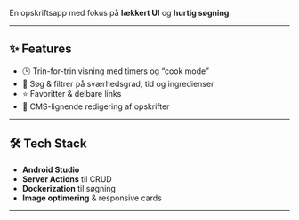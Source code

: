 
En opskriftsapp med fokus på **lækkert UI** og **hurtig søgning**.

---

## ✨ Features

- 🕒 Trin-for-trin visning med timers og “cook mode”
- 🔎 Søg & filtrer på sværhedsgrad, tid og ingredienser
- ⭐ Favoritter & delbare links
- 📝 CMS-lignende redigering af opskrifter

---

## 🛠️ Tech Stack

- **Android Studio**
- **Server Actions** til CRUD
- **Dockerization** til søgning
- **Image optimering** & responsive cards

---
